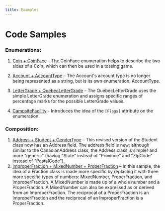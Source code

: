 ```yaml
---
title: Examples
---
```

# Code Samples

### Enumerations:

1. [Coin + CoinFace](Coin.md) – The CoinFace enumeration helps to describe the two sides of a Coin, which can then be used in a tossing game.
2. [Account + AccountType](Account.md) – The Account's account type is no longer being represented as a string, but is its own enumeration: AccountType.
3. [LetterGrade + QuebecLetterGrade](LetterGrade.md) – The QuebecLetterGrade uses the simple LetterGrade enumeration and assigns specific ranges of percentage marks for the possible LetterGrade values.

4. [CampsiteFacility](Campsite.md) - Introduces the idea of the `[Flags]` attribute on the enumeration.

### Composition:

1. [Address + Student + GenderType](Address.md) – This revised version of the Student class now has an Address field. The address field is new; although similar to the CanadianAddress class, the Address class is simpler and more "generic" (having "State" instead of "Province" and "ZipCode" instead of "PostalCode").
2. [ImproperFraction + MixedNumber + ProperFraction](ImproperFraction.md) – In this sample, the idea of a Fraction class is made more specific by replacing it with three more specific types of numbers: MixedNumber, ProperFraction, and ImproperFraction. A MixedNumber is made up of a whole number and a ProperFraction. A MixedNumber can also be expressed as or derived from an ImproperFraction. The reciprocal of a ProperFraction is an ImproperFraction and the reciprocal of an ImproperFraction is a ProperFraction.

